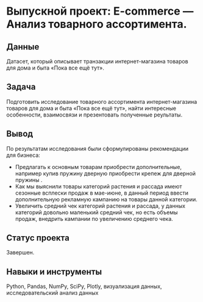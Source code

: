 #  Выпускной проект: E-commerce — Анализ товарного ассортимента.

## Данные

Датасет, который описывает транзакции интернет-магазина товаров для дома и быта «Пока все ещё тут».

## Задача

Подготовить исследование товарного ассортимента интернет-магазина товаров для дома и быта «Пока все ещё тут», найти интересные особенности, взаимосвязи и презентовать полученные реультаты.

## Вывод

По результатам исследования были сформулированы рекомендации для бизнеса: 
- Предлагать к основным товарам приобрести дополнительные, например купив пружину дверную приобрести крепеж для дверной пружины .
- Как мы выяснили товары категорий растения и рассада имеют сезонные всплески продаж в мае-июне, в данный период ввести дополнительную рекламную кампанию на товары данной категории.
- Увеличить средний чек категорий растения и рассада, у данных категорий довольно маленький средний чек, но есть объемы продаж, внедрить кампании по увеличению среднего чека.

## Статус проекта

Завершен.

## Навыки и инструменты

Python, Pandas, NumPy, SciPy, Plotly, визуализация данных, исследовательский анализ данных
